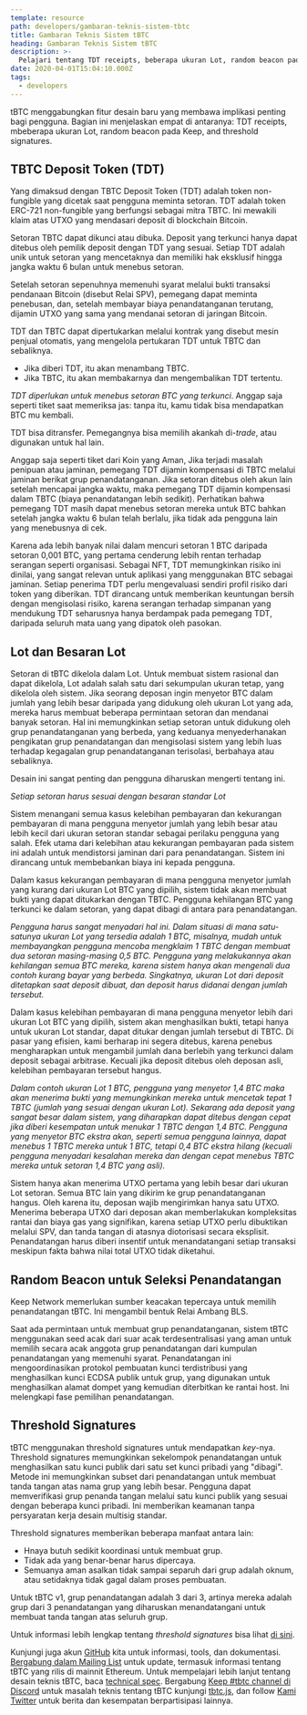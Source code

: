 ```yaml
---
template: resource
path: developers/gambaran-teknis-sistem-tbtc
title: Gambaran Teknis Sistem tBTC
heading: Gambaran Teknis Sistem tBTC
description: >-
  Pelajari tentang TDT receipts, beberapa ukuran Lot, random beacon pada Keep, dan threshold signatures.
date: 2020-04-01T15:04:10.000Z
tags:
  - developers
---
```


<!---

  Translator: meh#9634
    
-->


tBTC menggabungkan fitur desain baru yang membawa implikasi penting bagi pengguna. Bagian ini menjelaskan empat di antaranya: TDT receipts, mbeberapa ukuran Lot, random beacon pada Keep, and threshold signatures.

## TBTC Deposit Token (TDT)

Yang dimaksud dengan TBTC Deposit Token (TDT) adalah token non-fungible yang dicetak saat pengguna meminta setoran. TDT adalah token ERC-721 non-fungible yang berfungsi sebagai mitra TBTC. Ini mewakili klaim atas UTXO yang mendasari deposit di blockchain Bitcoin.

Setoran TBTC dapat dikunci atau dibuka. Deposit yang terkunci hanya dapat ditebus oleh pemilik deposit dengan TDT yang sesuai. Setiap TDT adalah unik untuk setoran yang mencetaknya dan memiliki hak eksklusif hingga jangka waktu 6 bulan untuk menebus setoran.

Setelah setoran sepenuhnya memenuhi syarat melalui bukti transaksi pendanaan Bitcoin (disebut Relai SPV), pemegang dapat meminta penebusan, dan, setelah membayar biaya penandatanganan terutang, dijamin UTXO yang sama yang mendanai setoran di jaringan Bitcoin.

TDT dan TBTC dapat dipertukarkan melalui kontrak yang disebut mesin penjual otomatis, yang mengelola pertukaran TDT untuk TBTC dan sebaliknya.

* Jika diberi TDT, itu akan menambang TBTC.
* Jika TBTC, itu akan membakarnya dan mengembalikan TDT tertentu.

*TDT diperlukan untuk menebus setoran BTC yang terkunci*. Anggap saja seperti tiket saat memeriksa jas: tanpa itu, kamu tidak bisa mendapatkan BTC mu kembali.

TDT bisa ditransfer. Pemegangnya bisa memilih akankah di-*trade*, atau digunakan untuk hal lain.

Anggap saja seperti tiket dari Koin yang Aman, Jika terjadi masalah penipuan atau jaminan, pemegang TDT dijamin kompensasi di TBTC melalui jaminan berikat grup penandatanganan. Jika setoran ditebus oleh akun lain setelah mencapai jangka waktu, maka pemegang TDT dijamin kompensasi dalam TBTC (biaya penandatangan lebih sedikit). Perhatikan bahwa pemegang TDT masih dapat menebus setoran mereka untuk BTC bahkan setelah jangka waktu 6 bulan telah berlalu, jika tidak ada pengguna lain yang menebusnya di cek.

Karena ada lebih banyak nilai dalam mencuri setoran 1 BTC daripada setoran 0,001 BTC, yang pertama cenderung lebih rentan terhadap serangan seperti organisasi. Sebagai NFT, TDT memungkinkan risiko ini dinilai, yang sangat relevan untuk aplikasi yang menggunakan BTC sebagai jaminan. Setiap penerima TDT perlu mengevaluasi sendiri profil risiko dari token yang diberikan. TDT dirancang untuk memberikan keuntungan bersih dengan mengisolasi risiko, karena serangan terhadap simpanan yang mendukung TDT seharusnya hanya berdampak pada pemegang TDT, daripada seluruh mata uang yang dipatok oleh pasokan.

## Lot dan Besaran Lot

Setoran di tBTC dikelola dalam Lot. Untuk membuat sistem rasional dan dapat dikelola, Lot adalah salah satu dari sekumpulan ukuran tetap, yang dikelola oleh sistem. Jika seorang deposan ingin menyetor BTC dalam jumlah yang lebih besar daripada yang didukung oleh ukuran Lot yang ada, mereka harus membuat beberapa permintaan setoran dan mendanai banyak setoran. Hal ini memungkinkan setiap setoran untuk didukung oleh grup penandatanganan yang berbeda, yang keduanya menyederhanakan pengikatan grup penandatangan dan mengisolasi sistem yang lebih luas terhadap kegagalan grup penandatanganan terisolasi, berbahaya atau sebaliknya.

Desain ini sangat penting dan pengguna diharuskan mengerti tentang ini.

*Setiap setoran harus sesuai dengan besaran standar Lot*

Sistem menangani semua kasus kelebihan pembayaran dan kekurangan pembayaran di mana pengguna menyetor jumlah yang lebih besar atau lebih kecil dari ukuran setoran standar sebagai perilaku pengguna yang salah. Efek utama dari kelebihan atau kekurangan pembayaran pada sistem ini adalah untuk mendistorsi jaminan dari para penandatangan. Sistem ini dirancang untuk membebankan biaya ini kepada pengguna.

Dalam kasus kekurangan pembayaran di mana pengguna menyetor jumlah yang kurang dari ukuran Lot BTC yang dipilih, sistem tidak akan membuat bukti yang dapat ditukarkan dengan TBTC. Pengguna kehilangan BTC yang terkunci ke dalam setoran, yang dapat dibagi di antara para penandatangan.

*Pengguna harus sangat menyadari hal ini. Dalam situasi di mana satu-satunya ukuran Lot yang tersedia adalah 1 BTC, misalnya, mudah untuk membayangkan pengguna mencoba mengklaim 1 TBTC dengan membuat dua setoran masing-masing 0,5 BTC. Pengguna yang melakukannya akan kehilangan semua BTC mereka, karena sistem hanya akan mengenali dua contoh kurang bayar yang berbeda. Singkatnya, ukuran Lot dari deposit ditetapkan saat deposit dibuat, dan deposit harus didanai dengan jumlah tersebut.*

Dalam kasus kelebihan pembayaran di mana pengguna menyetor lebih dari ukuran Lot BTC yang dipilih, sistem akan menghasilkan bukti, tetapi hanya untuk ukuran Lot standar, dapat ditukar dengan jumlah tersebut di TBTC. Di pasar yang efisien, kami berharap ini segera ditebus, karena penebus mengharapkan untuk mengambil jumlah dana berlebih yang terkunci dalam deposit sebagai arbitrase. Kecuali jika deposit ditebus oleh deposan asli, kelebihan pembayaran tersebut hangus.

*Dalam contoh ukuran Lot 1 BTC, pengguna yang menyetor 1,4 BTC maka akan menerima bukti yang memungkinkan mereka untuk mencetak tepat 1 TBTC (jumlah yang sesuai dengan ukuran Lot). Sekarang ada deposit yang sangat besar dalam sistem, yang diharapkan dapat ditebus dengan cepat jika diberi kesempatan untuk menukar 1 TBTC dengan 1,4 BTC. Pengguna yang menyetor BTC ekstra akan, seperti semua pengguna lainnya, dapat menebus 1 TBTC mereka untuk 1 BTC, tetapi 0,4 BTC ekstra hilang (kecuali pengguna menyadari kesalahan mereka dan dengan cepat menebus TBTC mereka untuk setoran 1,4 BTC yang asli).*

Sistem hanya akan menerima UTXO pertama yang lebih besar dari ukuran Lot setoran. Semua BTC lain yang dikirim ke grup penandatanganan hangus. Oleh karena itu, deposan wajib mengirimkan hanya satu UTXO. Menerima beberapa UTXO dari deposan akan memberlakukan kompleksitas rantai dan biaya gas yang signifikan, karena setiap UTXO perlu dibuktikan melalui SPV, dan tanda tangan di atasnya diotorisasi secara eksplisit. Penandatangan harus diberi insentif untuk menandatangani setiap transaksi meskipun fakta bahwa nilai total UTXO tidak diketahui.

## Random Beacon untuk Seleksi Penandatangan

Keep Network memerlukan sumber keacakan tepercaya untuk memilih penandatangan tBTC. Ini mengambil bentuk Relai Ambang BLS.

Saat ada permintaan untuk membuat grup penandatanganan, sistem tBTC menggunakan seed acak dari suar acak terdesentralisasi yang aman untuk memilih secara acak anggota grup penandatangan dari kumpulan penandatangan yang memenuhi syarat. Penandatangan ini mengoordinasikan protokol pembuatan kunci terdistribusi yang menghasilkan kunci ECDSA publik untuk grup, yang digunakan untuk menghasilkan alamat dompet yang kemudian diterbitkan ke rantai host. Ini melengkapi fase pemilihan penandatangan.

## Threshold Signatures

tBTC menggunakan threshold signatures untuk mendapatkan *key*-nya. Threshold signatures memungkinkan sekelompok penandatangan untuk menghasilkan satu kunci publik dari satu set kunci pribadi yang "dibagi". Metode ini memungkinkan subset dari penandatangan untuk membuat tanda tangan atas nama grup yang lebih besar. Pengguna dapat memverifikasi grup penanda tangan melalui satu kunci publik yang sesuai dengan beberapa kunci pribadi. Ini memberikan keamanan tanpa persyaratan kerja desain multisig standar.

Threshold signatures memberikan beberapa manfaat antara lain:

* Hnaya butuh sedikit koordinasi untuk membuat grup.
* Tidak ada yang benar-benar harus dipercaya.
* Semuanya aman asalkan tidak sampai separuh dari grup adalah oknum, atau setidaknya tidak gagal dalam proses pembuatan.

Untuk tBTC v1, grup penandatangan adalah 3 dari 3, artinya mereka adalah grup dari 3 penandatangan yang diharuskan menandatangani untuk membuat tanda tangan atas seluruh grup.

Untuk informasi lebih lengkap tentang *threshold signatures* bisa lihat [di sini](https://blog.keep.network/threshold-signatures-ff2c2b98d9c7).

Kunjungi juga akun [GitHub](https://github.com/keep-network/tbtc) kita untuk informasi, tools, dan dokumentasi. [Bergabung dalam Mailing List](https://tbtc.network/#mailing-list) untuk update, termasuk informasi tentang tBTC yang rilis di mainnit Ethereum. Untuk mempelajari lebih lanjut tentang desain teknis tBTC, baca [technical spec](http://docs.keep.network/tbtc/index.pdf). Bergabung [Keep #tbtc channel di Discord](https://chat.tbtc.network) untuk masalah teknis tentang tBTC kunjungi [tbtc.js](https://tbtc.network/news/2020-02-14-announcing-tbtc-js), dan follow [Kami Twitter](https://twitter.com/search?q=%22%23tbtc%22&src=typed_query) untuk berita dan kesempatan berpartisipasi lainnya.
